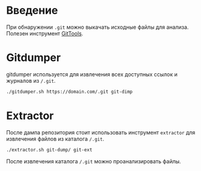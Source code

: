 # Введение

При обнаружении `.git` можно выкачать исходные файлы для анализа. Полезен инструмент [GitTools](https://github.com/internetwache/GitTools/tree/master).

# Gitdumper

gitdumper используется для извлечения всех доступных ссылок и журналов из `/.git`.
``` bash
./gitdumper.sh https://domain.com/.git git-dimp
```

# Extractor

После дампа репозитория стоит использовать инструмент `extractor` для извлечения файлов из каталога `/.git`.
```bash
./extractor.sh git-dump/ git-ext
```

После извлечения каталога `/.git` можно проанализировать файлы.